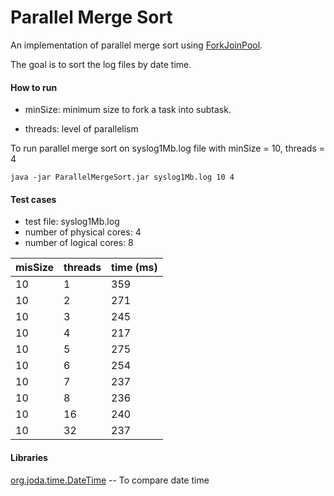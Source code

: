 # Parallel Merge Sort

An implementation of parallel merge sort using [ForkJoinPool](https://docs.oracle.com/javase/8/docs/api/java/util/concurrent/ForkJoinPool.html).

The goal is to sort the log files by date time.

#### How to run

* minSize: minimum size to fork a task into subtask.

* threads: level of parallelism

To run parallel merge sort on syslog1Mb.log file with minSize = 10, threads = 4

`java -jar ParallelMergeSort.jar syslog1Mb.log 10 4`

#### Test cases

* test file: syslog1Mb.log
* number of physical cores: 4
* number of logical cores: 8

| misSize | threads | time (ms) |
| ------  | ------- | --------  |
|10       |1        |359        |
|10       |2        |271        |
|10       |3        |245        |
|10       |4        |217        |
|10       |5        |275        |
|10       |6        |254        |
|10       |7        |237        |
|10       |8        |236        |
|10       |16       |240        |
|10       |32       |237        |

#### Libraries

[org.joda.time.DateTime](https://www.joda.org/joda-time/)  -- To compare date time
